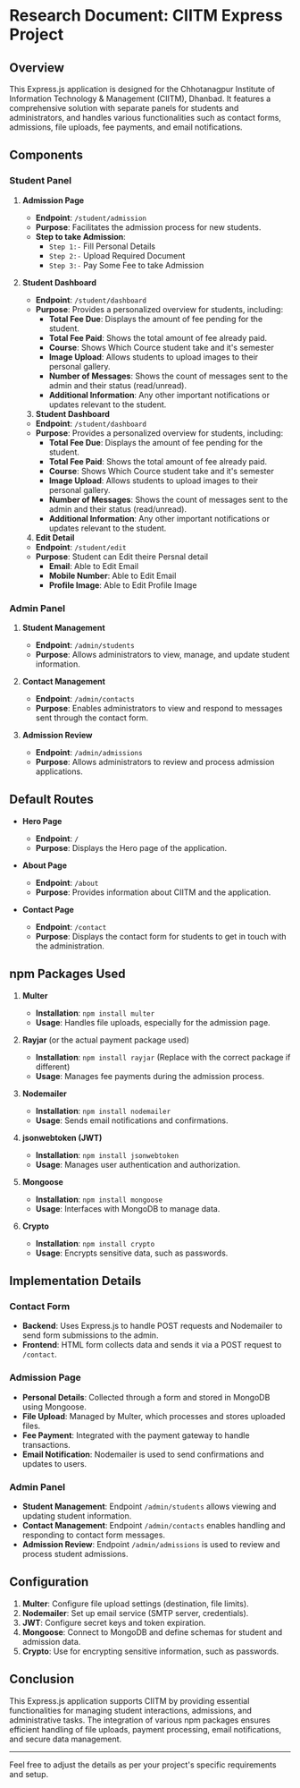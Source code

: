 # Research Document: CIITM Express Project

## Overview

This Express.js application is designed for the Chhotanagpur Institute of Information Technology & Management (CIITM), Dhanbad. It features a comprehensive solution with separate panels for students and administrators, and handles various functionalities such as contact forms, admissions, file uploads, fee payments, and email notifications.

## Components

### Student Panel



1. **Admission Page**
   - **Endpoint**: `/student/admission`
   - **Purpose**: Facilitates the admission process for new students.
   - **Step to take Admission**:
      - `Step 1:-`  Fill Personal Details
      - `Step 2:-`  Upload Required Document
      - `Step 3:-` Pay Some Fee to take Admission

2. **Student Dashboard**
   - **Endpoint**: `/student/dashboard`
   - **Purpose**: Provides a personalized overview for students, including:
     - **Total Fee Due**: Displays the amount of fee pending for the student.
     - **Total Fee Paid**: Shows the total amount of fee already paid.
     - **Course**: Shows Which Cource student take and it's semester
     - **Image Upload**: Allows students to upload images to their personal gallery.
     - **Number of Messages**: Shows the count of messages sent to the admin and their status (read/unread).
     - **Additional Information**: Any other important notifications or updates relevant to the student.


    3. **Student Dashboard**
   - **Endpoint**: `/student/dashboard`
   - **Purpose**: Provides a personalized overview for students, including:
     - **Total Fee Due**: Displays the amount of fee pending for the student.
     - **Total Fee Paid**: Shows the total amount of fee already paid.
     - **Course**: Shows Which Cource student take and it's semester
     - **Image Upload**: Allows students to upload images to their personal gallery.
     - **Number of Messages**: Shows the count of messages sent to the admin and their status (read/unread).
     - **Additional Information**: Any other important notifications or updates relevant to the student.


    4. **Edit Detail**
   - **Endpoint**: `/student/edit`
   - **Purpose**: Student can Edit theire Persnal detail
     - **Email**: Able to Edit Email
     - **Mobile Number**: Able to Edit Email
     - **Profile Image**: Able to Edit Profile Image
     




### Admin Panel

1. **Student Management**
   - **Endpoint**: `/admin/students`
   - **Purpose**: Allows administrators to view, manage, and update student information.

2. **Contact Management**
   - **Endpoint**: `/admin/contacts`
   - **Purpose**: Enables administrators to view and respond to messages sent through the contact form.

3. **Admission Review**
   - **Endpoint**: `/admin/admissions`
   - **Purpose**: Allows administrators to review and process admission applications.

## Default Routes

- **Hero Page**
  - **Endpoint**: `/`
  - **Purpose**: Displays the Hero page of the application.

- **About Page**
  - **Endpoint**: `/about`
  - **Purpose**: Provides information about CIITM and the application.

- **Contact Page**
  - **Endpoint**: `/contact`
  - **Purpose**: Displays the contact form for students to get in touch with the administration.

## npm Packages Used

1. **Multer**
   - **Installation**: `npm install multer`
   - **Usage**: Handles file uploads, especially for the admission page.

2. **Rayjar** (or the actual payment package used)
   - **Installation**: `npm install rayjar` (Replace with the correct package if different)
   - **Usage**: Manages fee payments during the admission process.

3. **Nodemailer**
   - **Installation**: `npm install nodemailer`
   - **Usage**: Sends email notifications and confirmations.

4. **jsonwebtoken (JWT)**
   - **Installation**: `npm install jsonwebtoken`
   - **Usage**: Manages user authentication and authorization.

5. **Mongoose**
   - **Installation**: `npm install mongoose`
   - **Usage**: Interfaces with MongoDB to manage data.

6. **Crypto**
   - **Installation**: `npm install crypto`
   - **Usage**: Encrypts sensitive data, such as passwords.

## Implementation Details

### Contact Form

- **Backend**: Uses Express.js to handle POST requests and Nodemailer to send form submissions to the admin.
- **Frontend**: HTML form collects data and sends it via a POST request to `/contact`.

### Admission Page

- **Personal Details**: Collected through a form and stored in MongoDB using Mongoose.
- **File Upload**: Managed by Multer, which processes and stores uploaded files.
- **Fee Payment**: Integrated with the payment gateway to handle transactions.
- **Email Notification**: Nodemailer is used to send confirmations and updates to users.

### Admin Panel

- **Student Management**: Endpoint `/admin/students` allows viewing and updating student information.
- **Contact Management**: Endpoint `/admin/contacts` enables handling and responding to contact form messages.
- **Admission Review**: Endpoint `/admin/admissions` is used to review and process student admissions.

## Configuration

1. **Multer**: Configure file upload settings (destination, file limits).
2. **Nodemailer**: Set up email service (SMTP server, credentials).
3. **JWT**: Configure secret keys and token expiration.
4. **Mongoose**: Connect to MongoDB and define schemas for student and admission data.
5. **Crypto**: Use for encrypting sensitive information, such as passwords.

## Conclusion

This Express.js application supports CIITM by providing essential functionalities for managing student interactions, admissions, and administrative tasks. The integration of various npm packages ensures efficient handling of file uploads, payment processing, email notifications, and secure data management.

---

Feel free to adjust the details as per your project's specific requirements and setup.

